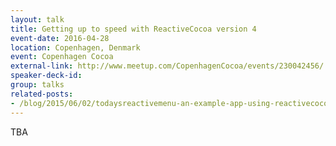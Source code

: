 ```yaml
---
layout: talk
title: Getting up to speed with ReactiveCocoa version 4
event-date: 2016-04-28
location: Copenhagen, Denmark
event: Copenhagen Cocoa
external-link: http://www.meetup.com/CopenhagenCocoa/events/230042456/
speaker-deck-id:
group: talks
related-posts:
- /blog/2015/06/02/todaysreactivemenu-an-example-app-using-reactivecocoa-3-0-mvvm-and-swift
---
```


TBA
